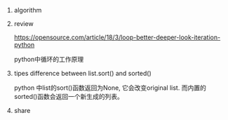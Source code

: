 1. algorithm

2. review

   https://opensource.com/article/18/3/loop-better-deeper-look-iteration-python

   python中循环的工作原理

3. tipes difference between list.sort() and sorted()

   python 中list的sort()函数返回为None, 它会改变original list. 而内置的sorted()函数会返回一个新生成的列表。

4. share